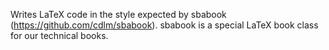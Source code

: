 Writes LaTeX code in the style expected by sbabook (https://github.com/cdlm/sbabook). sbabook is a special LaTeX book class for our technical books.